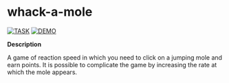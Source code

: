 # whack-a-mole

[![TASK](https://img.shields.io/badge/-TASK-green?style=flat)](https://github.com/rolling-scopes-school/tasks/blob/master/tasks/stage-0/projects.md#task-10-whack-a-mole-40)
[![DEMO](https://img.shields.io/badge/-DEMO-blue?style=flat)](https://pishuhott.github.io/whack-a-mole/)

**Description**

A game of reaction speed in which you need to click on a jumping mole and earn points. It is possible to complicate the game by increasing the rate at which the mole appears.
